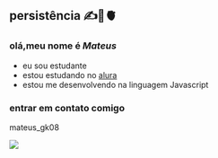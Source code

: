 ## persistência ✍️🧠🫀 
### olá,meu nome é _Mateus_

- eu sou estudante
- estou estudando no [alura](https://www.alura.com.br)
- estou me desenvolvendo na linguagem Javascript                                      
### entrar em contato comigo 
mateus_gk08


![](https://tenor.com/pt-BR/view/cr7man-utd-ronaldo-cristiano-ronaldo-man-utd-ronaldo-cr7-gif-22892826)
